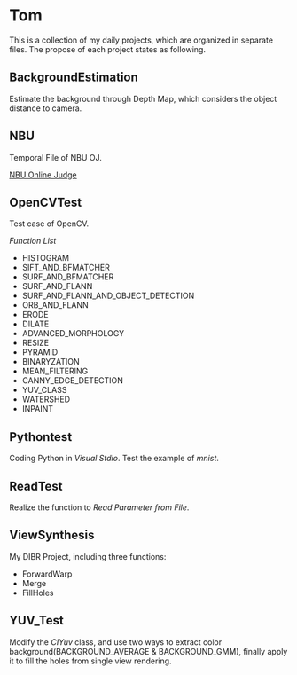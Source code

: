 # Tom

This is a collection of my daily projects, which are organized in separate files. The propose of each project states as following.

## BackgroundEstimation

Estimate the background through Depth Map, which considers the object distance to camera.

## NBU

Temporal File of NBU OJ.

[NBU Online Judge](http://www.nbuoj.com/v8.8/Home/Home.php)

## OpenCVTest

Test case of OpenCV.

  *Function List* 
  
  - HISTOGRAM
  - SIFT_AND_BFMATCHER
  - SURF_AND_BFMATCHER
  - SURF_AND_FLANN
  - SURF_AND_FLANN_AND_OBJECT_DETECTION
  - ORB_AND_FLANN
  - ERODE
  - DILATE
  - ADVANCED_MORPHOLOGY
  - RESIZE
  - PYRAMID
  - BINARYZATION
  - MEAN_FILTERING
  - CANNY_EDGE_DETECTION
  - YUV_CLASS
  - WATERSHED
  - INPAINT
  
## Pythontest

Coding Python in *Visual Stdio*. Test the example of *mnist*.

## ReadTest

Realize the function to *Read Parameter from File*.

## ViewSynthesis

My DIBR Project, including three functions: 

  - ForwardWarp
  - Merge
  - FillHoles
  
## YUV_Test

Modify the *CIYuv* class, and use two ways to extract color background(BACKGROUND_AVERAGE & BACKGROUND_GMM), finally apply it to fill the holes from single view rendering.

